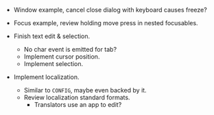 * Window example, cancel close dialog with keyboard causes freeze?
* Focus example, review holding move press in nested focusables.

* Finish text edit & selection.
    - No char event is emitted for tab?
    - Implement cursor position.
    - Implement selection.

* Implement localization.
    - Similar to `CONFIG`, maybe even backed by it.
    - Review localization standard formats.
        - Translators use an app to edit?